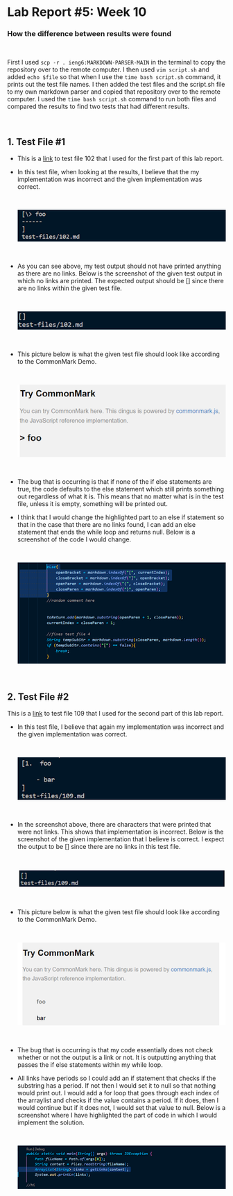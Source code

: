 # Lab Report #5: Week 10

### How the difference between results were found

<br/>

First I used `scp -r . ieng6:MARKDOWN-PARSER-MAIN` in the terminal to copy the repository over to the remote computer. I then used `vim script.sh` and added `echo $file` so that when I use the `time bash script.sh` command, it prints out the test file names. I then added the test files and the script.sh file to my own markdown parser and copied that repository over to the remote computer. I used the `time bash script.sh` command to run both files and compared the results to find two tests that had different results. 

<br/>

## 1. Test File #1
- This is a [link](https://github.com/Yundukki/markdown-parser/blob/main/test-files/102.md) to test file 102 that I used for the first part of this lab report.

- In this test file, when looking at the results, I believe that the my implementation was incorrect and the given implementation was correct. 

    <br/>

    ![](myTestOutput.png)

    <br/>

- As you can see above, my test output should not have printed anything as there are no links. Below is the screenshot of the given test output in which no links are printed. The expected output should be [] since there are no links within the given test file. 
    
    <br/>

    ![](theirTestOutput.png)

    <br/>

- This picture below is what the given test file should look like according to the CommonMark Demo.

    <br/>

    ![](commonmark.png)

    <br/>

- The bug that is occurring is that if none of the if else statements are true, the code defaults to the else statement which still prints something out regardless of what it is. This means that no matter what is in the test file, unless it is empty, something will be printed out. 

- I think that I would change the highlighted part to an else if statement so that in the case that there are no links found, I can add an else statement that ends the while loop and returns null. Below is a screenshot of the code I would change.

    <br/>

    ![](codeSolution1.png)

    <br/>

## 2. Test File #2

This is a [link](
https://github.com/Yundukki/markdown-parser/blob/main/test-files/109.md
) to test file 109 that I used for the second part of this lab report.

- In this test file, I believe that again my implementation was incorrect and the given implementation was correct. 

    <br/>

    ![](myTestOutput2.png)

    <br/>

- In the screenshot above, there are characters that were printed that were not links. This shows that implementation is incorrect. Below is the screenshot of the given implementation that I believe is correct. I expect the output to be [] since there are no links in this test file. 

    <br/>

    ![](theirTestOutput2.png)

    <br/>

- This picture below is what the given test file should look like according to the CommonMark Demo.

    <br/>

    ![](commonmark2.png)

    <br/>

- The bug that is occurring is that my code essentially does not check whether or not the output is a link or not. It is outputting anything that passes the if else statements within my while loop. 

- All links have periods so I could add an if statement that checks if the substring has a period. If not then I would set it to null so that nothing would print out. I would add a for loop that goes through each index of the arraylist and checks if the value contains a period. If it does, then I would continue but if it does not, I would set that value to null. Below is a screenshot where I have highlighted the part of code in which I would implement the solution. 

    <br/>

    ![](codeSolution2.png)

    <br/>
    









